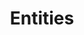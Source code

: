 ---
parent: Classes
grand_parent: Browse Csolink Model
title: Entities
has_children: true
nav_order: 1
layout: default
---